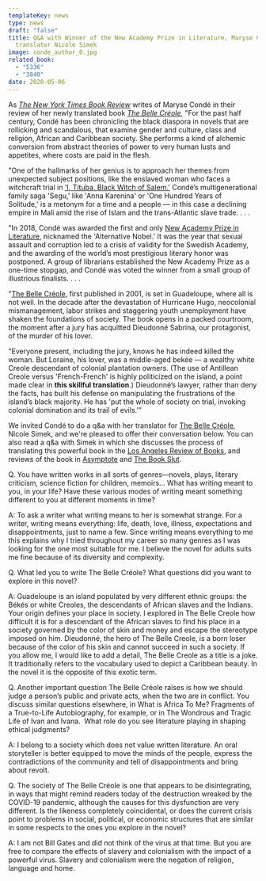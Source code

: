 ```yaml
---
templateKey: news
type: news
draft: "false"
title: Q&A with Winner of the New Academy Prize in Literature, Maryse Condé, and
  translator Nicole Simek
image: conde_author_0.jpg
related_book:
  - "5336"
  - "3840"
date: 2020-05-06
---
```

As *[The New York Times Book Review](https://www.nytimes.com/2020/05/05/books/review/maryse-conde-belle-creole-wondrous-tragic-life-of-ivan-and-ivana.html)* writes of Maryse Condé in their review of her newly translated book *[The Belle Créole,](https://www.upress.virginia.edu/title/5336)* "For the past half century, Condé has been chronicling the black diaspora in novels that are rollicking and scandalous, that examine gender and culture, class and religion, African and Caribbean society. She performs a kind of alchemic conversion from abstract theories of power to very human lusts and appetites, where costs are paid in the flesh.

"One of the hallmarks of her genius is to approach her themes from unexpected subject positions, like the enslaved woman who faces a witchcraft trial in ['I, Tituba, Black Witch of Salem.'](https://www.upress.virginia.edu/title/3840) Condé’s multigenerational family saga 'Segu,' like 'Anna Karenina' or 'One Hundred Years of Solitude,' is a metonym for a time and a people — in this case a declining empire in Mali amid the rise of Islam and the trans-Atlantic slave trade. . . . 

"In 2018, Condé was awarded the first and only [New Academy Prize in Literature,](https://www.nybooks.com/daily/2019/02/06/giving-voice-to-guadeloupe/) nicknamed the 'Alternative Nobel.' It was the year that sexual assault and corruption led to a crisis of validity for the Swedish Academy, and the awarding of the world’s most prestigious literary honor was postponed. A group of librarians established the New Academy Prize as a one-time stopgap, and Condé was voted the winner from a small group of illustrious finalists. . . . 

"[The Belle Créole,](https://www.upress.virginia.edu/title/5336) first published in 2001, is set in Guadeloupe, where all is not well. In the decade after the devastation of Hurricane Hugo, neocolonial mismanagement, labor strikes and staggering youth unemployment have shaken the foundations of society. The book opens in a packed courtroom, the moment after a jury has acquitted Dieudonné Sabrina, our protagonist, of the murder of his lover.

"Everyone present, including the jury, knows he has indeed killed the woman. But Loraine, his lover, was a middle-aged bekée — a wealthy white Creole descendant of colonial plantation owners. (The use of Antillean Creole versus 'French-French' is highly politicized on the island, a point made clear in **this skillful translation**.) Dieudonné’s lawyer, rather than deny the facts, has built his defense on manipulating the frustrations of the island’s black majority. He has 'put the whole of society on trial, invoking colonial domination and its trail of evils.'”

We invited Condé to do a q&a with her translator for [The Belle Créole](https://www.nytimes.com/2020/05/05/books/review/maryse-conde-belle-creole-wondrous-tragic-life-of-ivan-and-ivana.html), Nicole Simek, and we're pleased to offer their conversation below. You can also read a q&a with Simek in which she discusses the process of translating this powerful book in the [Los Angeles Review of Books](https://lareviewofbooks.org/article/the-reverberations-of-time-a-conversation-with-nicole-simek/#disqus_thread), and reviews of the book in [Asymptote](https://www.asymptotejournal.com/blog/2020/04/13/whats-new-in-translation-april-2020/) and [The Book Slut](https://www.thebookslut.com/post/the-belle-cr%C3%A9ole-by-maryse-cond%C3%A9). 

Q. You have written works in all sorts of genres—novels, plays, literary criticism, science fiction for children, memoirs… What has writing meant to you, in your life? Have these various modes of writing meant something different to you at different moments in time?

A: To ask a writer what writing means to her is somewhat strange. For a writer, writing means everything: life, death, love, illness, expectations and disappointments, just to name a few. Since writing means everything to me this explains why I tried throughout my career so many genres as I was looking for the one most suitable for me. I believe the novel for adults suits me fine because of its diversity and complexity.

Q. What led you to write The Belle Créole? What questions did you want to explore in this novel?

A: Guadeloupe is an island populated by very different ethnic groups: the Békés or white Creoles, the descendants of African slaves and the Indians. Your origin defines your place in society. I explored in The Belle Creole how difficult it is for a descendant of the African slaves to find his place in a society governed by the color of skin and money and escape the stereotype imposed on him. Dieudonné, the hero of The Belle Creole, is a born loser because of the color of his skin and cannot succeed in such a society. If you allow me, I would like to add a detail, The Belle Creole as a title is a joke. It traditionally refers to the vocabulary used to depict a Caribbean beauty. In the novel it is the opposite of this exotic term.

Q. Another important question The Belle Créole raises is how we should judge a person’s public and private acts, when the two are in conflict. You discuss similar questions elsewhere, in What is Africa To Me? Fragments of a True-to-Life Autobiography, for example, or in The Wondrous and Tragic Life of Ivan and Ivana.  What role do you see literature playing in shaping ethical judgments? 

A: I belong to a society which does not value written literature. An oral storyteller is better equipped to move the minds of the people, express the contradictions of the community and tell of disappointments and bring about revolt.

Q. The society of The Belle Créole is one that appears to be disintegrating, in ways that might remind readers today of the destruction wreaked by the COVID-19 pandemic, although the causes for this dysfunction are very different. Is the likeness completely coincidental, or does the current crisis point to problems in social, political, or economic structures that are similar in some respects to the ones you explore in the novel?

A: I am not Bill Gates and did not think of the virus at that time. But you are free to compare the effects of slavery and colonialism with the impact of a powerful virus. Slavery and colonialism were the negation of religion, language and home.